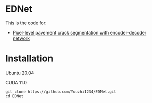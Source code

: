 # EDNet
This is the code for:
 - [Pixel-level pavement crack segmentation with encoder-decoder network](https://www.sciencedirect.com/science/article/abs/pii/S0263224121008538)
# Installation
Ubuntu 20.04

CUDA 11.0
   ```Shell
   git clone https://github.com/Youzhi1234/EDNet.git
   cd EDNet
   ```

